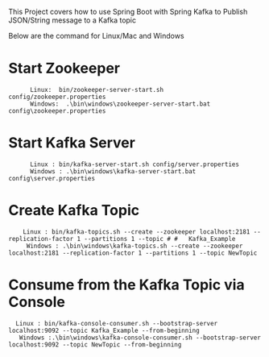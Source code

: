 This Project covers how to use Spring Boot with Spring Kafka to Publish JSON/String message to a Kafka topic

Below are the command for Linux/Mac and Windows
# Start Zookeeper
          Linux:  bin/zookeeper-server-start.sh config/zookeeper.properties
          Windows:  .\bin\windows\zookeeper-server-start.bat config\zookeeper.properties
# Start Kafka Server
          Linux : bin/kafka-server-start.sh config/server.properties
          Windows : .\bin\windows\kafka-server-start.bat config\server.properties
# Create Kafka Topic
        Linux : bin/kafka-topics.sh --create --zookeeper localhost:2181 --replication-factor 1 --partitions 1 --topic # #   Kafka_Example
         Windows : .\bin\windows\kafka-topics.sh --create --zookeeper localhost:2181 --replication-factor 1 --partitions 1 --topic NewTopic
# Consume from the Kafka Topic via Console
      Linux : bin/kafka-console-consumer.sh --bootstrap-server localhost:9092 --topic Kafka_Example --from-beginning
       Windows :.\bin\windows\kafka-console-consumer.sh --bootstrap-server localhost:9092 --topic NewTopic --from-beginning
